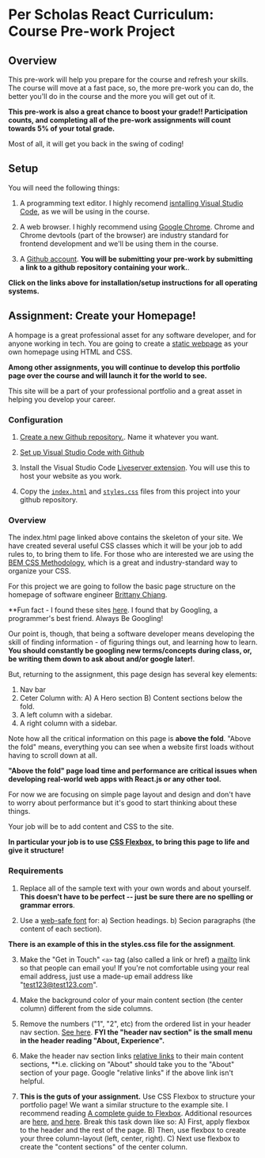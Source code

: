 # Per Scholas React Curriculum: Course Pre-work Project

## Overview
This pre-work will help you prepare for the course and refresh your skills. The course will move at a fast pace, so, the more pre-work you can do, the better you'll do in the course and the more you will get out of it.

**This pre-work is also a great chance to boost your grade!! Participation counts, and completing all of the pre-work assignments will count towards 5% of your total grade.**

Most of all, it will get you back in the swing of coding!

## Setup

You will need the following things:

1. A programming text editor. I highly recomend [isntalling Visual Studio Code](https://code.visualstudio.com), as we will be using in the course.

2. A web browser. I highly recommend using [Google Chrome](https://www.google.com/chrome/). Chrome and Chrome devtools (part of the browser) are industry standard for frontend development and we'll be using them in the course.

3. A [Github account](https://github.com/). **You will be submitting your pre-work by submitting a link to a github repository containing your work.**.

**Click on the links above for installation/setup instructions for all operating systems.**

## Assignment: Create your Homepage!
A hompage is a great professional asset for any software developer, and for anyone working in tech. You are going to create a [static webpage](https://developer.mozilla.org/en-US/docs/Learn/Common_questions/Pages_sites_servers_and_search_engines#web_page) as your own homepage using HTML and CSS.

**Among other assignments, you will continue to develop this portfolio page over the course and will launch it for the world to see.**

This site will be a part of your professional portfolio and a great asset in helping you develop your career.

### Configuration 
1. [Create a new Github repository.](https://docs.github.com/en/github/creating-cloning-and-archiving-repositories/creating-a-repository-on-github/creating-a-new-repository). Name it whatever you want.

2. [Set up Visual Studio Code with Github](https://code.visualstudio.com/docs/editor/github)

3. Install the Visual Studio Code [Liveserver extension](https://marketplace.visualstudio.com/items?itemName=ritwickdey.LiveServer). You will use this to host your website as you work.

4. Copy the [`index.html`](assignments/portfolio-site/index.html) and [`styles.css`](assignments/portfolio-site/index.html) files from this project into your github repository.

### Overview

The index.html page linked above contains the skeleton of your site. We have created several useful CSS classes which it will be your job to add rules to, to bring them to life. For those who are interested we are using the [BEM CSS Methodology](https://en.bem.info/methodology/quick-start/), which is a great and industry-standard way to organize your CSS.

For this project we are going to follow the basic page structure on the homepage of software engineer [Brittany Chiang](https://brittanychiang.com). 

**Fun fact - I found these sites [here](https://uxdesign.cc/sixteen-sick-portfolios-4159b3e2c235). I found that by Googling, a programmer's best friend. Always Be Googling! 

Our point is, though, that being a software developer means developing the skill of finding information - of figuring things out, and learning how to learn. **You should constantly be googling new terms/concepts during class, or, be writing them down to ask about and/or google later!**.

But, returning to the assignment, this page design has several key elements:

1. Nav bar
2. Ceter Column with:
  A) A Hero section
  B) Content sections below the fold.
3. A left column with a sidebar.
4. A right column with a sidebar.

Note how all the critical information on this page is **above the fold**. "Above the fold" means, everything you can see when a website first loads without having to scroll down at all. 

**"Above the fold" page load time and performance are critical issues when developing real-world web apps with React.js or any other tool.**

For now we are focusing on simple page layout and design and don't have to worry about performance but it's good to start thinking about these things.

Your job will be to add content and CSS to the site. 

**In particular your job is to use [CSS Flexbox](https://css-tricks.com/snippets/css/a-guide-to-flexbox/), to bring this page to life and give it structure!**


### Requirements

1. Replace all of the sample text with your own words and about yourself. **This doesn't have to be perfect -- just be sure there are no spelling or grammar errors**. 

2. Use a [web-safe font](https://blog.hubspot.com/website/web-safe-html-css-fonts) for:
  a) Section headings.
  b) Secion paragraphs (the content of each section).

**There is an example of this in the styles.css file for the assignment**.

3. Make the "Get in Touch" `<a>` tag (also called a link or href) a [mailto](https://developer.mozilla.org/en-US/docs/Web/HTML/Element/a#attr-href) link so that people can email you! If you're not comfortable using your real email address, just use a made-up email address like "test123@test123.com".

4. Make the background color of your main content section (the center column) different from the side columns.

5. Remove the numbers ("1", "2", etc) from the ordered list in your header nav section. [See here](https://stackoverflow.com/questions/40670124/how-do-i-remove-the-numbers-in-ol/40670629). **FYI the "header nav section" is the small menu in the header reading "About, Experience".**

6. Make the header nav section links [relative links](https://developer.mozilla.org/en-US/docs/Learn/HTML/Introduction_to_HTML/Creating_hyperlinks#absolute_versus_relative_urls) to their main content sections, **i.e. clicking on "About" should take you to the "About" section of your page. Google "relative links" if the above link isn't helpful.

7. **This is the guts of your assignment.** Use CSS Flexbox to structure your portfolio page! We want a similar structure to the example site. I recommend reading [A complete guide to Flexbox](https://css-tricks.com/snippets/css/a-guide-to-flexbox/). Additional resources are [here](https://developer.mozilla.org/en-US/docs/Web/CSS/CSS_Flexible_Box_Layout/Basic_Concepts_of_Flexbox), [and here](https://github.com/afonsopacifer/awesome-flexbox). Break this task down like so:
    A) First, apply flexbox to the header and the rest of the page.
    B) Then, use flexbox to create your three column-layout (left, center, right).
    C) Next use flexbox to create the "content sections" of the center column.